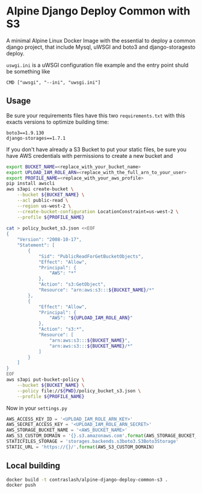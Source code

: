 # Alpine Django Deploy Common with S3

A minimal Alpine Linux Docker Image with the essential to deploy a common django project, that include Mysql, uWSGI and boto3 and django-storagesto deploy.

`uswgi.ini` is a uWSGI configuration file example and the entry point shuld be something like

```
CMD ["uwsgi", "--ini", "uwsgi.ini"]
```

## Usage

Be sure your requirements files have this two `requirements.txt` with this exacts versions to
optimize building time:

```text
boto3==1.9.130
django-storages==1.7.1
```

If you don't have already a S3 Bucket to put your static files, be sure you have AWS credentials with 
permissions to create a new bucket and

```bash
export BUCKET_NAME=<replace_with_your_bucket_name>
export UPLOAD_IAM_ROLE_ARN=<replace_with_the_full_arn_to_your_user>
export PROFILE_NAME=<replace_with_your_aws_profile>
pip install awscli
aws s3api create-bucket \
    --bucket ${BUCKET_NAME} \
    --acl public-read \
    --region us-west-2 \
    --create-bucket-configuration LocationConstraint=us-west-2 \
    --profile ${PROFILE_NAME}
    
cat > policy_bucket_s3.json <<EOF
{
    "Version": "2008-10-17",
    "Statement": [
        {
            "Sid": "PublicReadForGetBucketObjects",
            "Effect": "Allow",
            "Principal": {
                "AWS": "*"
            },
            "Action": "s3:GetObject",
            "Resource": "arn:aws:s3:::${BUCKET_NAME}/*"
        },
        {
            "Effect": "Allow",
            "Principal": {
                "AWS": "${UPLOAD_IAM_ROLE_ARN}"
            },
            "Action": "s3:*",
            "Resource": [
                "arn:aws:s3:::${BUCKET_NAME}",
                "arn:aws:s3:::${BUCKET_NAME}/*"
            ]
        }
    ]
}
EOF
aws s3api put-bucket-policy \
    --bucket ${BUCKET_NAME} \
    --policy file://${PWD}/policy_bucket_s3.json \
    --profile ${PROFILE_NAME}
```

Now in your `settings.py`

```python
AWS_ACCESS_KEY_ID = '<UPLOAD_IAM_ROLE_ARN_KEY>'
AWS_SECRET_ACCESS_KEY = '<UPLOAD_IAM_ROLE_ARN_SECRET>'
AWS_STORAGE_BUCKET_NAME = '<AWS_BUCKET_NAME>' 
AWS_S3_CUSTOM_DOMAIN = '{}.s3.amazonaws.com'.format(AWS_STORAGE_BUCKET_NAME)
STATICFILES_STORAGE = 'storages.backends.s3boto3.S3Boto3Storage'
STATIC_URL = 'https://{}/'.format(AWS_S3_CUSTOM_DOMAIN)
```

## Local building

```bash
docker build -t contraslash/alpine-django-deploy-common-s3 .
docker push 
```